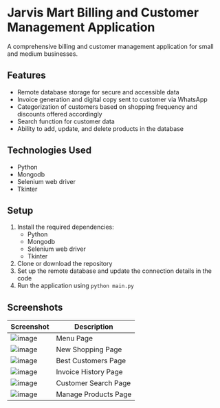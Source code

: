 # Jarvis Mart Billing and Customer Management Application

A comprehensive billing and customer management application for small and medium businesses. 

## Features

- Remote database storage for secure and accessible data
- Invoice generation and digital copy sent to customer via WhatsApp
- Categorization of customers based on shopping frequency and discounts offered accordingly
- Search function for customer data
- Ability to add, update, and delete products in the database

## Technologies Used

- Python
- Mongodb
- Selenium web driver
- Tkinter

## Setup

1. Install the required dependencies: 
    - Python
    - Mongodb
    - Selenium web driver
    - Tkinter
2. Clone or download the repository
3. Set up the remote database and update the connection details in the code
4. Run the application using `python main.py`

## Screenshots

| Screenshot | Description |
| --- | --- |
| ![image](https://user-images.githubusercontent.com/90051370/149282340-fc48c8fa-a414-4927-ba43-9164c1b9d86f.png) | Menu Page |
| ![image](https://user-images.githubusercontent.com/90051370/149284177-08f6758f-69d0-434d-8c31-130f086020a4.png) | New Shopping Page |
| ![image](https://user-images.githubusercontent.com/90051370/149286829-150b5283-c06c-4634-b551-ef5bfb0603a3.png) | Best Customers Page |
| ![image](https://user-images.githubusercontent.com/90051370/149287136-a21bf316-c6a2-4706-b966-3cd5328472ce.png) | Invoice History Page |
| ![image](https://user-images.githubusercontent.com/90051370/149287326-46df82fb-317d-4e86-ba34-9575b6ff4921.png) | Customer Search Page |
| ![image](https://user-images.githubusercontent.com/90051370/149287738-5fb89b7b-908b-470d-b4f5-36cd03f356b4.png) | Manage Products Page |

